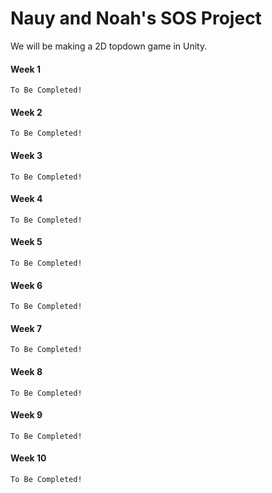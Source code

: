 # Nauy and Noah's SOS Project

We will be making a 2D topdown game in Unity.

#### Week 1
    To Be Completed!
  
#### Week 2
    To Be Completed!

#### Week 3
    To Be Completed!

#### Week 4
    To Be Completed!

#### Week 5
    To Be Completed!

#### Week 6
    To Be Completed!

#### Week 7
    To Be Completed!

#### Week 8
    To Be Completed!

#### Week 9
    To Be Completed!

#### Week 10
    To Be Completed!
